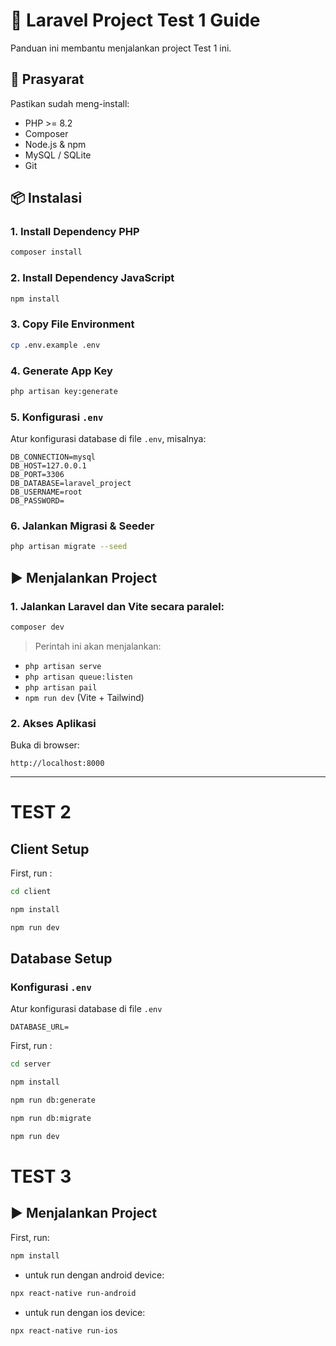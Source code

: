 
# 🚀 Laravel Project Test 1 Guide

Panduan ini membantu menjalankan project Test 1 ini.

## 🧰 Prasyarat

Pastikan sudah meng-install:

- PHP >= 8.2
- Composer
- Node.js & npm
- MySQL / SQLite
- Git

## 📦 Instalasi



### 1. Install Dependency PHP
```bash
composer install
```

### 2. Install Dependency JavaScript
```bash
npm install
```

### 3. Copy File Environment
```bash
cp .env.example .env
```

### 4. Generate App Key
```bash
php artisan key:generate
```

### 5. Konfigurasi `.env`

Atur konfigurasi database di file `.env`, misalnya:

```env
DB_CONNECTION=mysql
DB_HOST=127.0.0.1
DB_PORT=3306
DB_DATABASE=laravel_project
DB_USERNAME=root
DB_PASSWORD=
```




### 6. Jalankan Migrasi & Seeder
```bash
php artisan migrate --seed
```

## ▶️ Menjalankan Project

### 1. Jalankan Laravel dan Vite secara paralel:
```bash
composer dev
```

> Perintah ini akan menjalankan:
- `php artisan serve`
- `php artisan queue:listen`
- `php artisan pail`
- `npm run dev` (Vite + Tailwind)

### 2. Akses Aplikasi
Buka di browser:
```
http://localhost:8000
```
---


# TEST 2

## Client Setup

First, run :

```bash
cd client

npm install

npm run dev
```

## Database Setup

### Konfigurasi `.env`

Atur konfigurasi database di file `.env`

```env
DATABASE_URL=
```

First, run :

```bash
cd server

npm install

npm run db:generate

npm run db:migrate

npm run dev
```

# TEST 3

## ▶️ Menjalankan Project

First, run:
```bash
npm install
```

- untuk run dengan android device:
```bash
npx react-native run-android
```

- untuk run dengan ios device:
```bash
npx react-native run-ios
```
